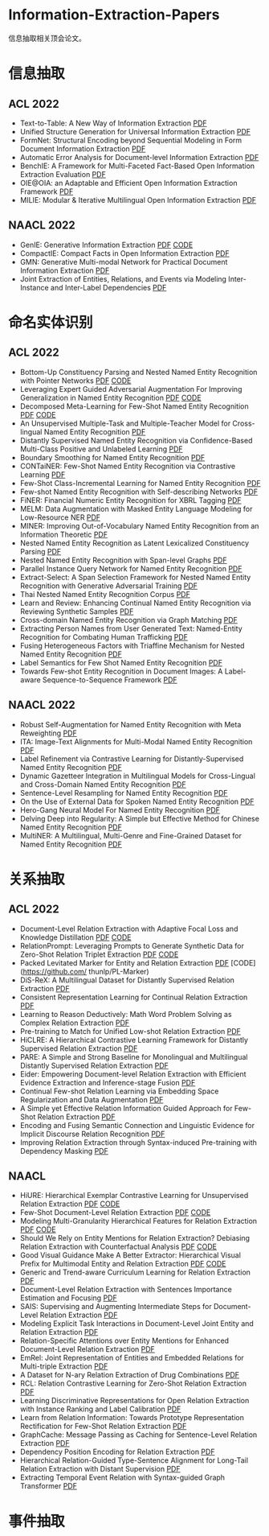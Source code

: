 # Information-Extraction-Papers
信息抽取相关顶会论文。

# 信息抽取
## ACL 2022
- Text-to-Table: A New Way of Information Extraction
[PDF](https://arxiv.org/pdf/2109.02707)
- Unified Structure Generation for Universal Information Extraction
[PDF](https://arxiv.org/pdf/2203.12277)
- FormNet: Structural Encoding beyond Sequential Modeling in Form Document Information Extraction
[PDF](https://arxiv.org/pdf/2203.08411)
- Automatic Error Analysis for Document-level Information Extraction
[PDF](https://aclanthology.org/2022.acl-long.274/)
- BenchIE: A Framework for Multi-Faceted Fact-Based Open Information Extraction Evaluation
[PDF](https://aclanthology.org/2022.acl-long.307/)
- OIE@OIA: an Adaptable and Efficient Open Information Extraction Framework
[PDF](https://aclanthology.org/2022.acl-long.430/)
- MILIE: Modular & Iterative Multilingual Open Information Extraction
[PDF](https://aclanthology.org/2022.acl-long.478/)

## NAACL 2022
- GenIE: Generative Information Extraction
[PDF](https://arxiv.org/pdf/2112.08340)
[CODE](https://github.com/epfl-dlab/GenIE)
- CompactIE: Compact Facts in Open Information Extraction
[PDF](https://arxiv.org/pdf/2205.02880)
- GMN: Generative Multi-modal Network for Practical Document Information Extraction
[PDF](https://arxiv.org/pdf/2207.04713)
- Joint Extraction of Entities, Relations, and Events via Modeling Inter-Instance and Inter-Label Dependencies
[PDF](https://aclanthology.org/2022.naacl-main.324.pdf)

# 命名实体识别
## ACL 2022
- Bottom-Up Constituency Parsing and Nested Named Entity Recognition with Pointer Networks
[PDF](https://arxiv.org/pdf/2110.05419)
[CODE](https://github.com/sustcsonglin/pointer-net-for-nested)
- Leveraging Expert Guided Adversarial Augmentation For Improving Generalization in Named Entity Recognition
[PDF](https://arxiv.org/pdf/2203.10693)
[CODE](https://github.com/GT-SALT/Guided-Adversarial-Augmentation)
- Decomposed Meta-Learning for Few-Shot Named Entity Recognition
[PDF](https://arxiv.org/pdf/2204.05751)
[CODE](https://github.com/microsoft/vert-papers/tree/master/papers/DecomposedMetaNER)
- An Unsupervised Multiple-Task and Multiple-Teacher Model for Cross-lingual Named Entity Recognition
[PDF](https://arxiv.org/pdf/2109.07589)
- Distantly Supervised Named Entity Recognition via Confidence-Based Multi-Class Positive and Unlabeled Learning
[PDF](https://aclanthology.org/2022.acl-long.14/)
- Boundary Smoothing for Named Entity Recognition
[PDF](https://arxiv.org/pdf/2204.12031)
- CONTaiNER: Few-Shot Named Entity Recognition via Contrastive Learning
[PDF](https://arxiv.org/pdf/2204.09589)
- Few-Shot Class-Incremental Learning for Named Entity Recognition
[PDF](https://aclanthology.org/2022.acl-long.43/)
- Few-shot Named Entity Recognition with Self-describing Networks
[PDF](https://arxiv.org/pdf/2203.12252)
- FiNER: Financial Numeric Entity Recognition for XBRL Tagging
[PDF](https://arxiv.org/pdf/2203.06482)
- MELM: Data Augmentation with Masked Entity Language Modeling for Low-Resource NER
[PDF](https://aclanthology.org/2022.acl-long.160/)
- MINER: Improving Out-of-Vocabulary Named Entity Recognition from an Information Theoretic
[PDF](https://arxiv.org/pdf/2204.04391)
- Nested Named Entity Recognition as Latent Lexicalized Constituency Parsing
[PDF](https://arxiv.org/pdf/2203.04665)
- Nested Named Entity Recognition with Span-level Graphs
[PDF](https://aclanthology.org/2022.acl-long.63/)
- Parallel Instance Query Network for Named Entity Recognition
[PDF](https://arxiv.org/pdf/2203.10545)
- Extract-Select: A Span Selection Framework for Nested Named Entity Recognition with Generative Adversarial Training
[PDF](https://aclanthology.org/2022.findings-acl.9/)
- Thai Nested Named Entity Recognition Corpus
[PDF](https://aclanthology.org/2022.findings-acl.116/)
- Learn and Review: Enhancing Continual Named Entity Recognition via Reviewing Synthetic Samples
[PDF](https://aclanthology.org/2022.findings-acl.179/)
- Cross-domain Named Entity Recognition via Graph Matching
[PDF](https://aclanthology.org/2022.findings-acl.210/)
- Extracting Person Names from User Generated Text: Named-Entity Recognition for Combating Human Trafficking
[PDF](https://aclanthology.org/2022.findings-acl.225/)
- Fusing Heterogeneous Factors with Triaffine Mechanism for Nested Named Entity Recognition
[PDF](https://arxiv.org/pdf/2110.07480)
- Label Semantics for Few Shot Named Entity Recognition
[PDF](https://arxiv.org/pdf/2203.08985)
- Towards Few-shot Entity Recognition in Document Images: A Label-aware Sequence-to-Sequence Framework
[PDF](https://arxiv.org/pdf/2204.05819)

## NAACL 2022
- Robust Self-Augmentation for Named Entity Recognition with Meta Reweighting
[PDF](http://114.215.220.151:8000/20220503/Robust%20Self-Augmentation%20for%20Named%20Entity%20Recognition%20with%20Meta%20Reweighting.pdf)
- ITA: Image-Text Alignments for Multi-Modal Named Entity Recognition
[PDF](https://arxiv.org/pdf/2112.06482)
- Label Refinement via Contrastive Learning for Distantly-Supervised Named Entity Recognition
[PDF](https://aclanthology.org/2022.findings-naacl.203.pdf)
- Dynamic Gazetteer Integration in Multilingual Models for Cross-Lingual and Cross-Domain Named Entity Recognition
[PDF](https://aclanthology.org/2022.naacl-main.200.pdf)
- Sentence-Level Resampling for Named Entity Recognition
[PDF](https://aclanthology.org/2022.naacl-main.156.pdf)
- On the Use of External Data for Spoken Named Entity Recognition
[PDF](https://arxiv.org/pdf/2112.07648)
- Hero-Gang Neural Model For Named Entity Recognition
[PDF](https://arxiv.org/pdf/2205.07177)
- Delving Deep into Regularity: A Simple but Effective Method for Chinese Named Entity Recognition
[PDF](https://arxiv.org/pdf/2204.05544)
- MultiNER: A Multilingual, Multi-Genre and Fine-Grained Dataset for Named Entity Recognition
[PDF](https://aclanthology.org/2022.findings-naacl.60.pdf)

# 关系抽取
## ACL 2022
- Document-Level Relation Extraction with Adaptive Focal Loss and Knowledge Distillation
[PDF](https://arxiv.org/pdf/2203.10900)
[CODE](https://github.com/tonytan48/KD-DocRE)
- RelationPrompt: Leveraging Prompts to Generate Synthetic Data for Zero-Shot Relation Triplet Extraction
[PDF](https://arxiv.org/pdf/2203.09101)
[CODE](https://github.com/declare-lab/RelationPrompt)
- Packed Levitated Marker for Entity and Relation Extraction
[PDF](https://aclanthology.org/2022.acl-long.337/)
[CODE](https://github.com/ thunlp/PL-Marker)
- DiS-ReX: A Multilingual Dataset for Distantly Supervised Relation Extraction
[PDF](https://arxiv.org/pdf/2104.08655)
- Consistent Representation Learning for Continual Relation Extraction
[PDF](https://arxiv.org/pdf/2203.02721)
- Learning to Reason Deductively: Math Word Problem Solving as Complex Relation Extraction
[PDF](https://arxiv.org/pdf/2203.10316)
- Pre-training to Match for Unified Low-shot Relation Extraction
[PDF](https://arxiv.org/pdf/2203.12274)
- HiCLRE: A Hierarchical Contrastive Learning Framework for Distantly Supervised Relation Extraction
[PDF](https://arxiv.org/pdf/2202.13352)
- PARE: A Simple and Strong Baseline for Monolingual and Multilingual Distantly Supervised Relation Extraction
[PDF](https://aclanthology.org/2022.acl-short.38/)
- Eider: Empowering Document-level Relation Extraction with Efficient Evidence Extraction and Inference-stage Fusion
[PDF](https://aclanthology.org/2022.findings-acl.23/)
- Continual Few-shot Relation Learning via Embedding Space Regularization and Data Augmentation
[PDF](https://arxiv.org/pdf/2203.02135)
- A Simple yet Effective Relation Information Guided Approach for Few-Shot Relation Extraction
[PDF](https://arxiv.org/pdf/2205.09536)
- Encoding and Fusing Semantic Connection and Linguistic Evidence for Implicit Discourse Relation Recognition
[PDF](https://aclanthology.org/2022.findings-acl.256/)
- Improving Relation Extraction through Syntax-induced Pre-training with Dependency Masking
[PDF](https://aclanthology.org/2022.findings-acl.147/)

## NAACL
- HiURE: Hierarchical Exemplar Contrastive Learning for Unsupervised Relation Extraction
[PDF](https://arxiv.org/pdf/2205.02225)
[CODE](https://github.com/THU-BPM/HiURE)
- Few-Shot Document-Level Relation Extraction
[PDF](https://arxiv.org/pdf/2205.02048)
[CODE](https://github.com/nicpopovic/FREDo)
- Modeling Multi-Granularity Hierarchical Features for Relation Extraction
[PDF](https://arxiv.org/pdf/2204.04437)
[CODE](https://github.com/xnliang98/sms)
- Should We Rely on Entity Mentions for Relation Extraction? Debiasing Relation Extraction with Counterfactual Analysis
[PDF](https://arxiv.org/pdf/2205.03784)
[CODE](https://github.com/vanoracai/CoRE)
- Good Visual Guidance Make A Better Extractor: Hierarchical Visual Prefix for Multimodal Entity and Relation Extraction
[PDF](https://arxiv.org/pdf/2205.03521)
[CODE](https://github.com/zjunlp/HVPNeT)
- Generic and Trend-aware Curriculum Learning for Relation Extraction
[PDF](https://aclanthology.org/2022.naacl-main.160.pdf)
- Document-Level Relation Extraction with Sentences Importance Estimation and Focusing
[PDF](https://arxiv.org/pdf/2204.12679)
- SAIS: Supervising and Augmenting Intermediate Steps for Document-Level Relation Extraction
[PDF](https://arxiv.org/pdf/2109.12093)
- Modeling Explicit Task Interactions in Document-Level Joint Entity and Relation Extraction
[PDF](https://arxiv.org/pdf/2205.01909)
- Relation-Specific Attentions over Entity Mentions for Enhanced Document-Level Relation Extraction
[PDF](https://arxiv.org/pdf/2205.14393)
- EmRel: Joint Representation of Entities and Embedded Relations for Multi-triple Extraction
[PDF](https://aclanthology.org/2022.naacl-main.48.pdf)
- A Dataset for N-ary Relation Extraction of Drug Combinations
[PDF](https://arxiv.org/pdf/2205.02289)
- RCL: Relation Contrastive Learning for Zero-Shot Relation Extraction
[PDF](https://aclanthology.org/2022.findings-naacl.188.pdf)
- Learning Discriminative Representations for Open Relation Extraction with Instance Ranking and Label Calibration
[PDF](https://aclanthology.org/2022.findings-naacl.186.pdf)
- Learn from Relation Information: Towards Prototype Representation Rectification for Few-Shot Relation Extraction
[PDF](https://aclanthology.org/2022.findings-naacl.139.pdf)
- GraphCache: Message Passing as Caching for Sentence-Level Relation Extraction
[PDF](https://aclanthology.org/2022.findings-naacl.139.pdf)
- Dependency Position Encoding for Relation Extraction
[PDF](https://aclanthology.org/2022.findings-naacl.120.pdf)
- Hierarchical Relation-Guided Type-Sentence Alignment for Long-Tail Relation Extraction with Distant Supervision
[PDF](https://arxiv.org/pdf/2109.09036)
- Extracting Temporal Event Relation with Syntax-guided Graph Transformer
[PDF](https://aclanthology.org/2022.findings-naacl.29.pdf)

# 事件抽取



